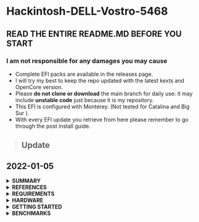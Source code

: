 # Hackintosh-DELL-Vostro-5468

## READ THE ENTIRE README.MD BEFORE YOU START

### I am not responsible for any damages you may cause

- Complete EFI packs are available in the releases page.
- I will try my best to keep the repo updated with the latest kexts and OpenCore version.
- Please **do not clone or download** the main branch for daily use: it may include **unstable code** just because it is my repository.
- This EFI is configured with Monterey. (Not tested for Catalina and Big Sur ).
- With every EFI update you retrieve from here please remember to go through the post install guide.


> ## Update

## 2022-01-05

<details>
<summary><strong> SUMMARY </strong></summary>
<br>

> ### Non-Fuctional

| Feature                              | Status | Dependency          |
| :----------------------------------- | ------ | ------------------- |
| Fingerprint Reader                   | ❌   | `Not Work` |
| Card Reader                         | ❌   | `Not Work` |

> ### Video and Audio

| Feature                              | Status | Dependency          |
| :----------------------------------- | ------ | ------------------- |
| Full Graphics Accleration (QE/CI)    | ✅   | `WhateverGreen.kext`  |
| Audio Jack                     | ✅   | `AppleALC.kext` with Layout ID = 17 and `ComboJack`   |

> ### Power, Charge, Sleep and Hibernation

| Feature                              | Status | Dependency          |
| :----------------------------------- | ------ | ------------------- |
| Battery Percentage Indication        | ✅   | `SMCBatteryManager.kext`            | 
| iGPU Power Management                | ✅   | `CPUFriend.kext` and `CPUFriendDataProvider.kext` |
| S3 Sleep/ Hibernation Mode 3         | ✅   | `SSDT-GPRW.aml` | 

> ### Input/ Output

| Feature                              | Status | Dependency          |
| :----------------------------------- | ------ | ------------------- |
| WiFi                                 | ✅   | `AirportItlwm.kext`  |
| Bluetooth                            | ✅   | `BlueToolFixup.kext`  |
| Ethernet                             | ✅   | `RealtekRTL8111.kext`  |
| USB 2.0, USB 3.0                     | ✅   | `USBMap.kext`    |
| USB Power Properties in macOS        | ✅   | `SSDT-EC-USBX-LAPTOP.aml` |

> ### Display, TrackPad, TrackPoint, and Keyboard

| Feature                              | Status | Dependency          |
| :----------------------------------- | ------ | ------------------- |
| Brightness Adjustments | ✅  | `WhateverGreen.kext`, `SSDT-PNLF.aml`, `Patch XOSI`, `VoodooI2C.kext`, `VoodooI2CHID.kext` and `BrightnessKeys.kext`|
| TrackPoint             | ✅  | `VoodooI2CHID.kext` and `VoodooI2C.kext` |
| TrackPad               | ✅  | `VoodooI2CHID.kext` and `VoodooI2C.kext` |
| Built-in Keyboard      | ✅  | `VoodooPS2Controller.kext` |
| Multimedia Keys        | ✅  | `BrightnessKeys.kext`|

> ### macOS Continuity

| Feature                              | Status | Dependency          |
| :----------------------------------- | ------ | ------------------- |
| iCloud, iMessage, FaceTime           | ✅   | Whitelisted Apple ID, Valid SMBIOS  |
| AirDrop                              | ✅   | Not tested  |

> ### SSDT Patch

| Feature                              | Status | Dependency          |
| :----------------------------------- | ------ | ------------------- |
| Many SSDT Patch                  | ✅   | `SSDTTime` |

</details>

<details>
<summary><strong> REFERENCES </strong></summary>
<br>

Read these before you start:

- [dortania's Hackintosh guides](https://github.com/dortania).
- [dortania's OpenCore Install Guide](https://dortania.github.io/OpenCore-Install-Guide/).
- [dortania's OpenCore Post Install Guide](https://dortania.github.io/OpenCore-Post-Install/).
- [dortania/ Getting Started with ACPI](https://dortania.github.io/Getting-Started-With-ACPI/).
- [dortania/ opencore `multiboot`](https://github.com/dortania/OpenCore-Multiboot).
- [dortania/ `USB map` guide](https://dortania.github.io/OpenCore-Post-Install/usb/).
- [WhateverGreen Intel HD Manual](https://github.com/acidanthera/WhateverGreen/blob/master/Manual/FAQ.IntelHD.en.md).
- `Configuration.pdf` and `Differences.pdf` in each `OpenCore` releases.

</details>

<details>
<summary><strong> REQUIREMENTS </strong></summary>
<br>

- A macOS machine(optional): to create the macOS installer.
- Flash drive, 12GB or more, for the above purpose.  
- Xcode works fine for editing plist files on macOS, but I prefer [PlistEdit Pro](https://www.fatcatsoftware.com/plisteditpro/).  
- [ProperTree](https://github.com/corpnewt/ProperTree) if you need to edit plist files on Windows.  
- [MaciASL](https://github.com/acidanthera/MaciASL), for patching ACPI tables and editing ACPI patches.
- [MountEFI](https://github.com/corpnewt/MountEFI) to quickly mount EFI partitions.  
- [IORegistryExplorer](https://developer.apple.com/downloads), for diagnosis.  
- [Hackintool](https://www.insanelymac.com/forum/topic/335018-hackintool-v286/), for diagnostic ONLY, Hackintool should not be used for patching, it is outdated.
- Patience and time, especially if this is your first time Hackintosh-ing.

</details>

<details>
<summary><strong> HARDWARE </strong></summary>
<br>

| Category  | THINKPAD X230            | 
| --------- | ------------------------ |
| CPU       | Intel Core i3-7100U ( Kaby Lake )     | 
| SSD       | Sata M.2 DigitalAlience & HDD WDC 500GB    |
| Display   | 14" (1366x768) |
| WiFi & BT | Intel Wireless-AC 3165   |
| RAM | 4GB DDR4 2133Mhz   |
| Audio | Realtek ALC256   |
| Trackpad | Dell I2C   |
| Bootloader | OpenCore 0.7.7   |
| macOS | Monterey 12.2   |

</details>

<details>
<summary><strong> GETTING STARTED </strong></summary>
<br>

Before you do anything, please familiarize yourself with basic Hackintosh terminologies and the basic Hackintosh process by throughly reading Dortania guides as linked in `REFERENCES`

- Creating a macOS installer: refer to [Dortania's OpenCore Install Guide](https://dortania.github.io/OpenCore-Install-Guide/installer-guide/)
- [**README-HARDWARE**](/Other/README_HARDWARE.md): Requirements before installing.
- [**README-OTHERS**](/Other/README_OTHERS.md): for post installation settings and other remarks.

</details>

<details>
<summary><strong> BENCHMARKS </strong></summary>
</br>

- macOS 12.2, EFI OpenCore 0.7.7

| CPU            | Single-Core | Multi-Core |
| :------------- | ----------: | ---------: |
| Geekbench 5    |         595 |       1346 |

| GPU            | OpenCL      |
| :------------- | ----------: |
| Geekbench 5    |        3809 |


> ## CONTACT

- Email: bryanhafidz@hack.id

> ## SUPPORT

<details>
<summary><strong> CREDITS </strong></summary>
<br>

- [Apple](https://www.apple.com) for macOS.
- [Acidanthera](https://github.com/acidanthera) for all the kexts/utilities that they made.
- [Rehabman](https://github.com/RehabMan) and [Daliansky](https://github.com/daliansky) for the patches and guides and kexts.
- [Dortania](https://github.com/dortania) for for the OpenCore Install Guide.
- Etc ...

</details>
